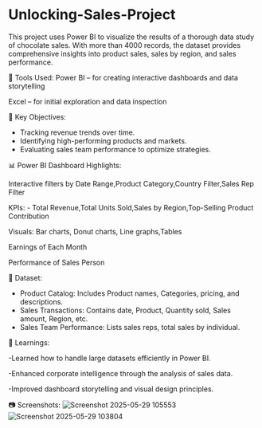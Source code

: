 # Unlocking-Sales-Project
This project uses Power BI to visualize the results of a thorough data study of chocolate sales. With more than 4000 records, the dataset provides comprehensive insights into product sales, sales by region, and sales performance.

🧰 Tools Used:
Power BI – for creating interactive dashboards and data storytelling

Excel – for initial exploration and data inspection

🧠 Key Objectives:
- Tracking revenue trends over time.
- Identifying high-performing products and markets.
- Evaluating sales team performance to optimize strategies.

📊 Power BI Dashboard Highlights:

Interactive filters by Date Range,Product Category,Country Filter,Sales Rep Filter

KPIs: - Total Revenue,Total Units Sold,Sales by Region,Top-Selling Product Contribution

Visuals: Bar charts, Donut charts, Line graphs,Tables

Earnings of Each Month

Performance of Sales Person


📎 Dataset:  
- Product Catalog: Includes Product names, Categories, pricing, and descriptions.
- Sales Transactions: Contains date, Product, Quantity sold, Sales amount, Region, etc.
- Sales Team Performance: Lists sales reps, total sales by individual.


📌 Learnings:

-Learned how to handle large datasets efficiently in Power BI.

-Enhanced corporate intelligence through the analysis of sales data.

-Improved dashboard storytelling and visual design principles.

📷 Screenshots:
![Screenshot 2025-05-29 105553](https://github.com/user-attachments/assets/f64ca3d2-2554-4253-a856-a56f27b585b8)
![Screenshot 2025-05-29 103804](https://github.com/user-attachments/assets/c4d5824b-a3e1-47b9-97f9-bea8e17e3c9e)


